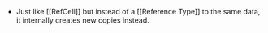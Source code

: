 - Just like [[RefCell<T>]] but instead of a [[Reference Type]] to the same data, it internally creates new copies instead.